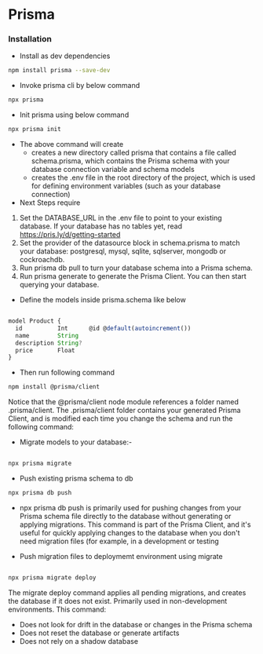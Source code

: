# Prisma 

### Installation 

- Install as dev dependencies
```bash
npm install prisma --save-dev
```
- Invoke prisma cli by below command
```bash
npx prisma
```
- Init prisma using below command
```bash
npx prisma init 
```
- The above command will create
  - creates a new directory called prisma that contains a file called schema.prisma, which contains the Prisma schema with your database connection variable and schema models
  - creates the .env file in the root directory of the project, which is used for defining environment variables (such as your database connection)
- Next Steps require
1. Set the DATABASE_URL in the .env file to point to your existing database. If your database has no tables yet, read https://pris.ly/d/getting-started
2. Set the provider of the datasource block in schema.prisma to match your database: postgresql, mysql, sqlite, sqlserver, mongodb or cockroachdb.
3. Run prisma db pull to turn your database schema into a Prisma schema.
4. Run prisma generate to generate the Prisma Client. You can then start querying your database.


- Define the models inside prisma.schema like below

```js

model Product {
  id          Int      @id @default(autoincrement())
  name        String
  description String?
  price       Float
}
```

- Then run following command

```bash
npm install @prisma/client

```
Notice that the @prisma/client node module references a folder named .prisma/client. The .prisma/client folder contains your generated Prisma Client, and is modified each time you change the schema and run the following command:

- Migrate models to your database:-

```bash

npx prisma migrate

```

- Push existing prisma schema to db
```bash
npx prisma db push 
```
- npx prisma db push is primarily used for pushing changes from your Prisma schema file directly to the database without generating or applying migrations. This command is part of the Prisma Client, and it's useful for quickly applying changes to the database when you don't need migration files (for example, in a development or testing 


- Push migration files to deploymemt environment using migrate

```bash

npx prisma migrate deploy

```
The migrate deploy command applies all pending migrations, and creates the database if it does not exist. Primarily used in non-development environments. This command:

- Does not look for drift in the database or changes in the Prisma schema
- Does not reset the database or generate artifacts
- Does not rely on a shadow database
